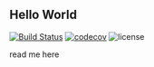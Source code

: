 ## Hello World

[![Build Status](https://travis-ci.org/py4web/torapp.svg?branch=master)](https://travis-ci.org/py4web/torapp)
[![codecov](https://codecov.io/gh/py4web/torapp/branch/master/graph/badge.svg)](https://codecov.io/gh/py4web/torapp)
![license](https://img.shields.io/github/license/mashape/apistatus.svg)

read me here
